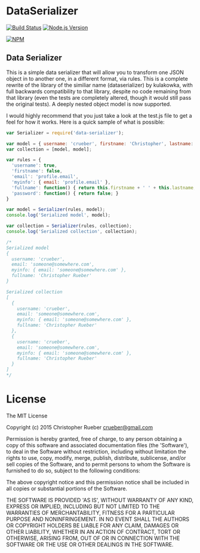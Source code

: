 DataSerializer
==============
[![Build Status][travis-image]][travis-url]
[![Node.js Version][node-version-image]][node-version-url]

[![NPM](https://nodei.co/npm/data-serializer.png?downloads=true)](https://nodei.co/npm/data-serializer/)


## Data Serializer

This is a simple data serializer that will allow you to transform one JSON object in to another one, in a different format, via rules. This is a complete rewrite of the library of the similiar name (dataserializer) by kulakowka, with full backwards compatibility to that library, despite no code remaining from that library (even the tests are completely altered, though it would still pass the original tests). A deeply nested object model is now supported.

I would highly recommend that you just take a look at the test.js file to get a feel for how it works. Here is a quick sample of what is possible:

```javascript
var Serializer = require('data-serializer');

var model = { username: 'crueber', firstname: 'Christopher', lastname: 'Rueber', password: 'qwerty', profile: { email: 'someone@somewhere.com' } }
var collection = [model, model];

var rules = {
  'username': true,
  'firstname': false,
  'email': 'profile.email',
  'myinfo': { email: 'profile.email' },
  'fullname': function() { return this.firstname + ' ' + this.lastname; },
  'password': function() { return false; }
}

var model = Serializer(rules, model);
console.log('Serialized model', model); 

var collection = Serializer(rules, collection);
console.log('Serialized collection', collection); 

/*
Serialized model 
{ 
  username: 'crueber', 
  email: 'someone@somewhere.com',
  myinfo: { email: 'someone@somewhere.com' },
  fullname: 'Christopher Rueber' 
}

Serialized collection 
[ 
  { 
    username: 'crueber', 
    email: 'someone@somewhere.com',
    myinfo: { email: 'someone@somewhere.com' },
    fullname: 'Christopher Rueber' 
  },
  { 
    username: 'crueber', 
    email: 'someone@somewhere.com',
    myinfo: { email: 'someone@somewhere.com' },
    fullname: 'Christopher Rueber' 
  } 
]
*/

```


[npm-image]: https://img.shields.io/npm/v/data-serializer.svg?style=flat
[travis-image]: https://img.shields.io/travis/crueber/DataSerializer.svg?style=flat
[travis-url]: https://travis-ci.org/crueber/DataSerializer

[node-version-image]: https://img.shields.io/badge/node.js-%3E%3D_10.0-brightgreen.svg?style=flat
[node-version-url]: http://nodejs.org/download/


# License

The MIT License

Copyright (c) 2015 Christopher Rueber <crueber@gmail.com>

Permission is hereby granted, free of charge, to any person obtaining a copy of this software and associated documentation files (the 'Software'), to deal in the Software without restriction, including without limitation the rights to use, copy, modify, merge, publish, distribute, sublicense, and/or sell copies of the Software, and to permit persons to whom the Software is furnished to do so, subject to the following conditions:

The above copyright notice and this permission notice shall be included in all copies or substantial portions of the Software.

THE SOFTWARE IS PROVIDED 'AS IS', WITHOUT WARRANTY OF ANY KIND, EXPRESS OR IMPLIED, INCLUDING BUT NOT LIMITED TO THE WARRANTIES OF MERCHANTABILITY, FITNESS FOR A PARTICULAR PURPOSE AND NONINFRINGEMENT. IN NO EVENT SHALL THE AUTHORS OR COPYRIGHT HOLDERS BE LIABLE FOR ANY CLAIM, DAMAGES OR OTHER LIABILITY, WHETHER IN AN ACTION OF CONTRACT, TORT OR OTHERWISE, ARISING FROM, OUT OF OR IN CONNECTION WITH THE SOFTWARE OR THE USE OR OTHER DEALINGS IN THE SOFTWARE.
